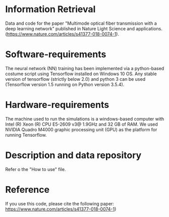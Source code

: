 # Information Retrieval
Data and code for the paper "Multimode optical fiber transmission with a deep learning network" published in Nature Light Science and applications. (https://www.nature.com/articles/s41377-018-0074-1).



# Software-requirements
The neural network (NN) training has been implemented via a python-based costume script using Tensorflow installed on Windows 10 OS. Any stable version of tensorflow (strictly below 2.0) and python 3 can be used (Tensorflow version 1.5 running on Python version 3.5.4). 


# Hardware-requirements
The machine used to run the simulations is a windows-based computer with Intel (R) Xeon (R) CPU E5-2609 v3@ 1.9GHz and 32 GB of RAM. We used NVIDIA Quadro M4000 graphic processing unit (GPU) as the platform for running Tensorflow.


# Description and data repository
Refer o the "How to use" file.



# Reference
If you use this code, please cite the following paper:
https://www.nature.com/articles/s41377-018-0074-1)
